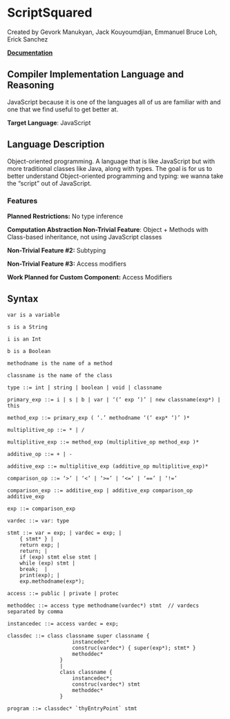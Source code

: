 # ScriptSquared

Created by Gevork Manukyan, Jack Kouyoumdjian, Emmanuel Bruce Loh, Erick Sanchez

[**Documentation**](ScriptSquared_Doc.md)

## Compiler Implementation Language and Reasoning

JavaScript because it is one of the languages all of us are familiar with and one that we find useful to get better at.

**Target Language**: JavaScript

## Language Description

Object-oriented programming. A language that is like JavaScript but with more traditional classes like Java, along with types. The goal is for us to better understand Object-oriented programming and typing: we wanna take the “script” out of JavaScript.

### Features

**Planned Restrictions:** No type inference

**Computation Abstraction Non-Trivial Feature**: Object + Methods with Class-based inheritance, not using JavaScript classes

**Non-Trivial Feature #2:** Subtyping

**Non-Trivial Feature #3:** Access modifiers

**Work Planned for Custom Component:** Access Modifiers

## Syntax

```text
var is a variable 

s is a String

i is an Int

b is a Boolean

methodname is the name of a method

classname is the name of the class

type ::= int | string | boolean | void | classname

primary_exp ::= i | s | b | var | ‘(‘ exp ‘)’ | new classname(exp*) | this

method_exp ::= primary_exp ( ‘.’ methodname ‘(‘ exp* ‘)’ )*

multiplitive_op ::= * | /

multiplitive_exp ::= method_exp (multiplitive_op method_exp )*

additive_op ::= + | -

additive_exp ::= multiplitive_exp (additive_op multiplitive_exp)*

comparison_op ::= ‘>’ | ‘<’ | ‘>=’ | ‘<=’ | ‘==’ | ‘!=’

comparison_exp ::= additive_exp | additive_exp comparison_op  additive_exp

exp ::= comparison_exp 

vardec ::= var: type

stmt ::= var = exp; | vardec = exp; |  
    { stmt* } |
    return exp; |
    return; | 
    if (exp) stmt else stmt |
    while (exp) stmt | 
    break;	|
    print(exp); |
    exp.methodname(exp*);

access ::= public | private | protec

methoddec ::= access type methodname(vardec*) stmt  // vardecs separated by comma

instancedec ::= access vardec = exp;

classdec ::= class classname super classname {
                     instancedec*
                     construc(vardec*) { super(exp*); stmt* } 
                     methoddec*
                 }
                 |
                 class classname {
                     instancedec*;
                     construc(vardec*) stmt	
                     methoddec*
                 }

program ::= classdec* `thyEntryPoint` stmt 
```
